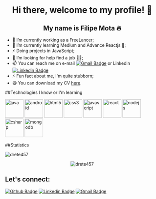 <p align="center">
  <h1 align="center">  Hi there, welcome to my profile! 👋</h1>
  <h2 align="center">  My name is Filipe Mota 🔥</h2> 
</p>

- 🔭 I’m currently working as a FreeLancer;
- 🌱 I’m currently learning Medium and Advance Reactjs 🤪;
- ⚡ Doing projects in JavaScript;
- 🤔 I’m looking for help find a job 🏋️‍♂️;
- 📫 You can reach me on e-mail [![Gmail Badge](https://img.shields.io/badge/-Gmail-c14438?style=flat-square&logo=Gmail&logoColor=white&link=mailto:nada.geral@gmail.com)](mailto:nada.geral@gmail.com) or Linkedin [![Linkedin Badge](https://img.shields.io/badge/-LinkedIn-blue?style=flat-square&logo=Linkedin&logoColor=white&link=https://www.linkedin.com/in/filipeantoniomota/)](https://www.linkedin.com/in/filipeantoniomota/)
- ⚡ Fun fact about me, I'm quite stubborn;
- 😄 You can download my CV [here](https://github.com/Drete457/Drete457/blob/master/CV%20-%20Filipe%20Mota.pdf "here").

##Technologies I know or I'm learning
<p align="left">
<img src="https://konpa.github.io/devicon/devicon.git/icons/java/java-original-wordmark.svg" alt="java" width="60" height="60"/>
<img src="https://konpa.github.io/devicon/devicon.git/icons/android/android-original-wordmark.svg" alt="android" width="60" height="60"/>
<img src="https://konpa.github.io/devicon/devicon.git/icons/html5/html5-original-wordmark.svg" alt="html5" width="60" height="60"/>
<img src="https://konpa.github.io/devicon/devicon.git/icons/css3/css3-original-wordmark.svg" alt="css3" width="60" height="60"/>
<img src="https://konpa.github.io/devicon/devicon.git/icons/javascript/javascript-original.svg" alt="javascript" width="60" height="60"/>
<img src="https://konpa.github.io/devicon/devicon.git/icons/react/react-original-wordmark.svg" alt="react" width="60" height="60"/>
<img src="https://konpa.github.io/devicon/devicon.git/icons/nodejs/nodejs-original-wordmark.svg" alt="nodejs" width="60" height="60"/>
<img src="https://konpa.github.io/devicon/devicon.git/icons/csharp/csharp-original.svg" alt="csharp" width="60" height="60"/>
<img src="https://konpa.github.io/devicon/devicon.git/icons/mongodb/mongodb-original-wordmark.svg" alt="mongodb" width="60" height="60"/>
</p>

##Statistics
<p align="left"> <img src="https://komarev.com/ghpvc/?username=drete457" alt="drete457" /> </p>
<p align="center"><img src="https://github-readme-stats.vercel.app/api?username=drete457&show_icons=true" alt="drete457" /></p>

## Let's connect:
[![Github Badge](https://img.shields.io/badge/-Github-000?style=flat-square&logo=Github&logoColor=white&link=https://github.com/Drete457)](https://github.com/Drete457)
[![Linkedin Badge](https://img.shields.io/badge/-LinkedIn-blue?style=flat-square&logo=Linkedin&logoColor=white&link=https://www.linkedin.com/in/filipeantoniomota/)](https://www.linkedin.com/in/filipeantoniomota/)
[![Gmail Badge](https://img.shields.io/badge/-Gmail-c14438?style=flat-square&logo=Gmail&logoColor=white&link=mailto:nada.geral@gmail.com)](mailto:nada.geral@gmail.com)
